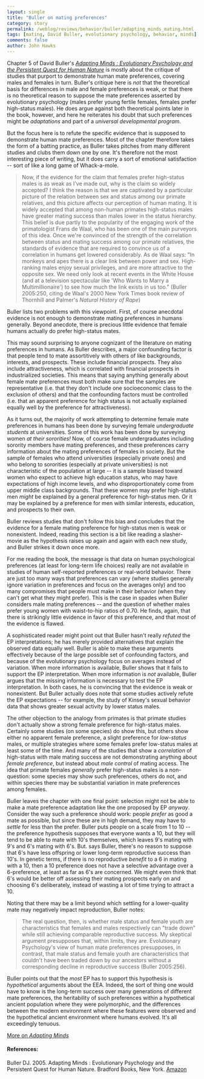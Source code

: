 ```yaml
---
layout: single 
title: "Buller on mating preferences" 
category: story
permalink: /weblog/reviews/behavior/buller/adapting_minds_mating.html
tags: [mating, David Buller, evolutionary psychology, behavior, minds] 
comments: false 
author: John Hawks 
---
```


<p>
Chapter 5 of David Buller's <a href="http://www.amazon.com/exec/obidos/redirect?path=ASIN/0262025795&amp;link_code=as2&amp;camp=1789&amp;tag=johnhawksanth-20&amp;creative=9325"><i>Adapting Minds : Evolutionary Psychology and the Persistent Quest for Human Nature</i></a> is mostly about the critique of studies that purport to demonstrate human mate preferences, covering males and females in turn. Buller's critique here is <i>not</i> that the theoretical basis for differences in male and female preferences is weak, or that there is no theoretical reason to suppose the mate preferences asserted by evolutionary psychology (males prefer young fertile females, females prefer high-status males). He does argue against both theoretical points later in the book, however, and here he reiterates his doubt that such preferences might be <i>adaptations</i> and part of a <i>universal developmental program</i>. 
</p>

<p>
But the focus here is to refute the specific evidence that is supposed to demonstrate human mate preferences. Most of the chapter therefore takes the form of a batting practice, as Buller takes pitches from many different studies and clubs them down one by one. It's therefore not the most interesting piece of writing, but it does carry a sort of emotional satisfaction -- sort of like a long game of Whack-a-mole. 
</p>

<!-- more -->

<blockquote>Now, if the evidence for the claim that females prefer high-status males is as weak as I've made out, why is the claim so widely accepted? I think the reason is that we are captivated by a particular picture of the relation between sex and status among our primate relatives, and this picture affects our perception of human mating. It is widely accepted that among non-human primates high-status males have greater mating success than males lower in the status hierarchy. This belief is due partly to the popularity of the engaging work of the primatologist Frans de Waal, who has been one of the main purveyors of this idea. Once we're convinced of the strength of the correlation between status and mating success among our primate relatives, the standards of evidence that are required to convince us of a correlation in humans get lowered considerably. As de Waal says: "In monkeys and apes there is a clear link between power and sex. High-ranking males enjoy sexual privileges, and are more attractive to the opposite sex. We need only look at recent events in the White House (and at a television spectacular like 'Who Wants to Marry a Multimillionaire') to see how much the link exists in us too." (Buller 2005:250, citing de Waal's 2000 New York Times book review of Thornhill and Palmer's <i>Natural History of Rape</i>)</blockquote>

<p>
Buller lists two problems with this viewpoint. First, of course anecdotal evidence is not enough to demonstrate mating preferences in humans generally. Beyond anecdote, there is precious little evidence that female humans actually do prefer high-status mates. 
</p>

<p>
This may sound surprising to anyone cognizant of the literature on mating preferences in humans. As Buller describes, a major confounding factor is that people tend to mate assortitively with others of like backgrounds, interests, and prospects. These include financial prospects. They also include attractiveness, which is correlated with financial prospects in industrialized societies. This means that saying anything generally about female mate preferences must both make sure that the samples are representative (i.e. that they don't include one socioeconomic class to the exclusion of others) and that the confounding factors must be controlled (i.e. that an apparent preference for high status is not actually explained equally well by the preference for attractiveness). 
</p>

<p>
As it turns out, the majority of work attempting to determine female mate preferences in humans has been done by surveying female <i>undergraduate students</i> at universities. Some of this work has been done by surveying women <i>at their sororities!</i> Now, of course female undergraduates including sorority members have mating preferences, and these preferences carry information about the mating preferences of females in society. But the sample of females who attend universities (especially private ones) and who belong to sororities (especially at private universities) is not characteristic of the population at large -- it is a sample biased toward women who expect to achieve high education status, who may have expectations of high income levels, and who disproportionately come from upper middle class backgrounds. That these women may prefer high-status men <i>might</i> be explained by a general preference for high-status men. Or it may be explained by a preference for men with similar interests, education, and prospects to their own. 
</p>

<p>
Buller reviews studies that don't follow this bias and concludes that the evidence for a female mating preference for high-status men is weak or nonexistent. Indeed, reading this section is a bit like reading a slasher-movie as the hypothesis raises up again and again with each new study, and Buller strikes it down once more. 
</p>

<p>
For me reading the book, the message is that data on human psychological preferences (at least for long-term life choices) really are not available in studies of human self-reported preferences or real-world behavior. There are just too many ways that preferences can vary (where studies generally ignore variation in preferences and focus on the averages only) and too many compromises that people must make in their behavior (when they can't get what they might prefer). This is the case in spades when Buller considers male mating preferences -- and the question of whether males prefer young women with waist-to-hip ratios of 0.70. He finds, again, that there is strikingly little evidence in favor of this preference, and that most of the evidence is flawed. 
</p>

<p>
A sophisticated reader might point out that Buller hasn't really <i>refuted</i> the EP interpretations; he has merely provided alternatives that explain the observed data equally well. Buller is able to make these arguments effectively because of the large possible set of confounding factors, and because of the evolutionary psychology focus on averages instead of variation. When more information is available, Buller shows that it fails to support the EP interpretation. When more information is <i>not</i> available, Buller argues that the missing information is necessary to test the EP interpretation. In both cases, he is convincing that the evidence is weak or nonexistent. But Buller actually does note that some studies actively refute the EP expectations -- for example, the study of Kinsey's sexual behavior data that shows greater sexual activity by lower status males. 
</p>

<p>
The other objection to the analogy from primates is that primate studies don't actually show a strong female preference for high-status males. Certainly some studies (on some species) do show this, but others show either no apparent female preference, a slight preference for <i>low-status</i> males, or multiple strategies where some females prefer low-status males at least some of the time. And many of the studies that show a <i>correlation</i> of high-status with male mating success are not demonstrating anything about <i>female preference</i>, but instead about <i>male control</i> of mating access. The idea that primate females <i>generally</i> prefer high-status males is a non-question: some species may show such preferences, others do not, and within species there may be substantial variation in mate preferences among females. 
</p>

<p>
Buller leaves the chapter with one final point: selection might not be able to make a mate preference adaptation like the one proposed by EP <i>anyway</i>. Consider the way such a preference should work: people <i>prefer</i> as good a mate as possible, but since these are in high demand, they may have to <i>settle</i> for less than the prefer. Buller puts people on a scale from 1 to 10 -- the preference hypothesis supposes that everyone wants a 10, but they will tend to be able to mate with 10's themselves, which leaves 9's mating with 9's and 6's mating with 6's. But. says Buller, there's no reason to suppose that 6's have less offspring or lower long-term reproductive success than 10's. In genetic terms, if there is no reproductive <i>benefit</i> to a 6 in mating with a 10, then a 10 preference does not have a selective advantage over a 6-preference, at least as far as 6's are concerned. We might even think that 6's would be better off assessing their mating prospects early on and choosing 6's deliberately, instead of wasting a lot of time trying to attract a 10. 
</p>

<p>
Noting that there may be a limit beyond which settling for a lower-quality mate may negatively impact reproduction, Buller notes: 
</p>

<blockquote>The real question, then, is whether male status and female youth are characteristics that females and males respectively can "trade down" while still achieving comparable reproductive success. My skeptical argument presupposes that, within limits, they are. Evolutionary Psychology's view of human mate preferences presupposes, in contrast, that male status and female youth are characteristics that couldn't have been traded down by our ancestors without a corresponding decline in reproductive success (Buller 2005:256). </blockquote>

<p>
Buller points out that the <i>most</i> EP has to support this hypothesis is <i>hypothetical</i> arguments about the EEA. Indeed, the sort of thing one would have to know is the long-term success over many generations of different mate preferences, the heritability of such preferences within a hypothetical ancient population where they were polymorphic, and the differences between the modern environment where these features were observed and the hypothetical ancient environment where humans evolved. It's all exceedingly tenuous. 
</p>

<p>
<a href="weblog/reviews/behavior/buller/">More on <i>Adapting Minds</i></a>
</p>

<h4>References:</h4>

<p class="cite">Buller DJ. 2005. Adapting Minds : Evolutionary Psychology and the Persistent Quest for Human Nature. Bradford Books, New York. <a href="http://www.amazon.com/exec/obidos/redirect?path=ASIN/0262025795&amp;link_code=as2&amp;camp=1789&amp;tag=johnhawksanth-20&amp;creative=9325">Amazon</a></p>


